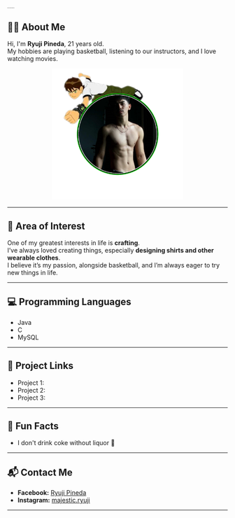 <h1 style="font-size:1px"> 🟢 HI WELCOME TO OMNITRIX 🟢</h1>

## 🧑‍💻 About Me
Hi, I'm **Ryuji Pineda**, 21 years old.  
My hobbies are playing basketball, listening to our instructors, and I love watching movies.  

<div align="center">
  <img src="images/uji.png" alt="Profile Picture" width="300"/>
</div>

---

## 🎯 Area of Interest
One of my greatest interests in life is **crafting**.  
I’ve always loved creating things, especially **designing shirts and other wearable clothes**.  
I believe it’s my passion, alongside basketball, and I’m always eager to try new things in life.

---

## 💻 Programming Languages
- Java
- C
- MySQL

---

## 📂 Project Links
- Project 1:
- Project 2:
- Project 3:

---

## 🎉 Fun Facts
- I don't drink coke without liquor 🍻

---

## 📬 Contact Me
- **Facebook:** [Ryuji Pineda](https://facebook.com/)  
- **Instagram:** [majestic.ryuji](https://instagram.com/)  

---
